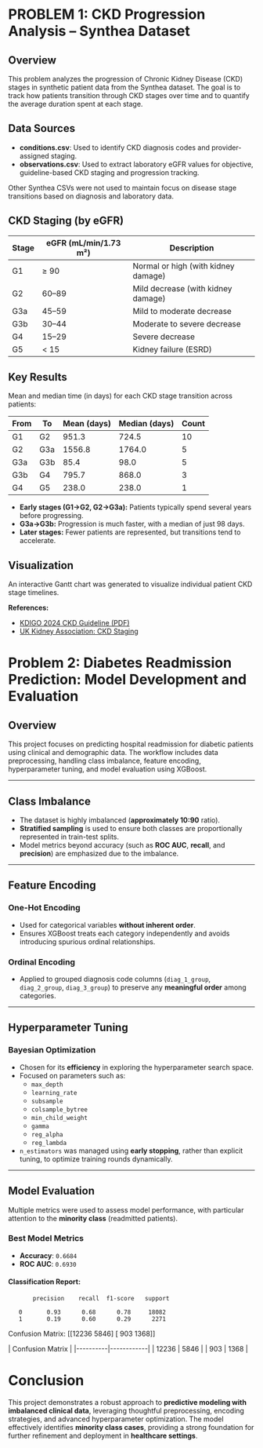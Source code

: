 # PROBLEM 1: CKD Progression Analysis – Synthea Dataset

## Overview

This problem analyzes the progression of Chronic Kidney Disease (CKD) stages in synthetic patient data from the Synthea dataset. The goal is to track how patients transition through CKD stages over time and to quantify the average duration spent at each stage.

## Data Sources

- **conditions.csv**: Used to identify CKD diagnosis codes and provider-assigned staging.
- **observations.csv**: Used to extract laboratory eGFR values for objective, guideline-based CKD staging and progression tracking.

Other Synthea CSVs were not used to maintain focus on disease stage transitions based on diagnosis and laboratory data.

## CKD Staging (by eGFR)

| Stage | eGFR (mL/min/1.73 m²) | Description                           |
|-------|-----------------------|---------------------------------------|
| G1    | ≥ 90                  | Normal or high (with kidney damage)   |
| G2    | 60–89                 | Mild decrease (with kidney damage)    |
| G3a   | 45–59                 | Mild to moderate decrease             |
| G3b   | 30–44                 | Moderate to severe decrease           |
| G4    | 15–29                 | Severe decrease                       |
| G5    | < 15                  | Kidney failure (ESRD)                 |

## Key Results

Mean and median time (in days) for each CKD stage transition across patients:

| From | To   | Mean (days) | Median (days) | Count |
|------|------|-------------|---------------|-------|
| G1   | G2   |   951.3     |   724.5       |  10   |
| G2   | G3a  |  1556.8     |  1764.0       |   5   |
| G3a  | G3b  |    85.4     |    98.0       |   5   |
| G3b  | G4   |   795.7     |   868.0       |   3   |
| G4   | G5   |   238.0     |   238.0       |   1   |

- **Early stages (G1→G2, G2→G3a):** Patients typically spend several years before progressing.
- **G3a→G3b:** Progression is much faster, with a median of just 98 days.
- **Later stages:** Fewer patients are represented, but transitions tend to accelerate.

## Visualization

An interactive Gantt chart was generated to visualize individual patient CKD stage timelines.

**References:**
- [KDIGO 2024 CKD Guideline (PDF)](https://kdigo.org/wp-content/uploads/2024/03/KDIGO-2024-CKD-Guideline.pdf)
- [UK Kidney Association: CKD Staging](https://www.ukkidney.org/health-professionals/information-resources/uk-eckd-guide/ckd-staging)

# Problem 2: Diabetes Readmission Prediction: Model Development and Evaluation

## Overview
This project focuses on predicting hospital readmission for diabetic patients using clinical and demographic data. The workflow includes data preprocessing, handling class imbalance, feature encoding, hyperparameter tuning, and model evaluation using XGBoost.

---

## Class Imbalance
- The dataset is highly imbalanced (**approximately 10:90** ratio).
- **Stratified sampling** is used to ensure both classes are proportionally represented in train-test splits.
- Model metrics beyond accuracy (such as **ROC AUC**, **recall**, and **precision**) are emphasized due to the imbalance.

---

## Feature Encoding

### One-Hot Encoding
- Used for categorical variables **without inherent order**.
- Ensures XGBoost treats each category independently and avoids introducing spurious ordinal relationships.

### Ordinal Encoding
- Applied to grouped diagnosis code columns (`diag_1_group`, `diag_2_group`, `diag_3_group`) to preserve any **meaningful order** among categories.

---

## Hyperparameter Tuning

### Bayesian Optimization
- Chosen for its **efficiency** in exploring the hyperparameter search space.
- Focused on parameters such as:
  - `max_depth`
  - `learning_rate`
  - `subsample`
  - `colsample_bytree`
  - `min_child_weight`
  - `gamma`
  - `reg_alpha`
  - `reg_lambda`
- `n_estimators` was managed using **early stopping**, rather than explicit tuning, to optimize training rounds dynamically.

---

## Model Evaluation
Multiple metrics were used to assess model performance, with particular attention to the **minority class** (readmitted patients).

### Best Model Metrics
- **Accuracy**: `0.6684`
- **ROC AUC**: `0.6930`

#### Classification Report:
           precision    recall  f1-score   support

       0       0.93      0.68      0.78     18082
       1       0.19      0.60      0.29      2271

Confusion Matrix:
 [[12236  5846]
 [  903  1368]]

|   Confusion Matrix    |
|----------|------------|
| 12236    |   5846     | 
|   903    |   1368     | 

 # Conclusion
This project demonstrates a robust approach to **predictive modeling with imbalanced clinical data**, leveraging thoughtful preprocessing, encoding strategies, and advanced hyperparameter optimization. The model effectively identifies **minority class cases**, providing a strong foundation for further refinement and deployment in **healthcare settings**.

